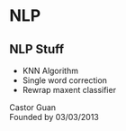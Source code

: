 NLP
===

NLP Stuff
---------

<ul>
	<li>KNN Algorithm</li>
	<li>Single word correction</li>
	<li>Rewrap maxent classifier</li>
</ul>

Castor Guan<br />
Founded by 03/03/2013

